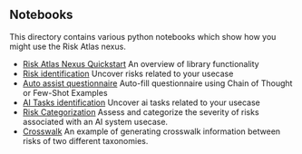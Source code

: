 ## Notebooks

This directory contains various python notebooks which show how you might use the Risk Atlas nexus.

- [Risk Atlas Nexus Quickstart](Risk_Atlas_Nexus_Quickstart.ipynb) An overview of library functionality
- [Risk identification](risk_identification.ipynb) Uncover risks related to your usecase
- [Auto assist questionnaire](autoassist_questionnaire.ipynb) Auto-fill questionnaire using Chain of Thought or Few-Shot Examples
- [AI Tasks identification](ai_tasks_identification.ipynb) Uncover ai tasks related to your usecase
- [Risk Categorization](risk_categorization.ipynb) Assess and categorize the severity of risks associated with an AI system usecase.
- [Crosswalk](generate_crosswalk.ipynb) An example of generating crosswalk information between risks of two different taxonomies.
